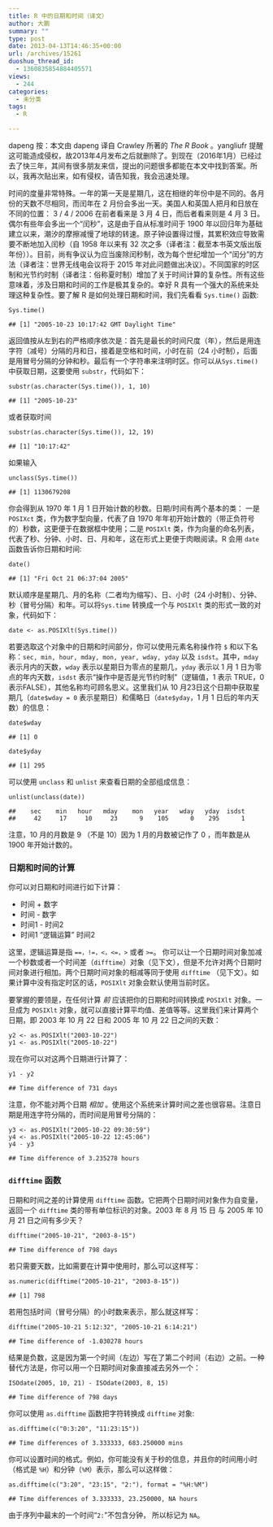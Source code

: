 ```yaml
---
title: R 中的日期和时间（译文）
author: 大鹏
summary: ""
type: post
date: 2013-04-13T14:46:35+00:00
url: /archives/15261
duoshuo_thread_id:
  - 1360835854884405571
views:
  - 244
categories:
  - 未分类
tags:
  - R

---
```

dapeng 按：本文由 dapeng 译自 Crawley 所著的 _The R Book_ 。yangliufr 提醒这可能造成侵权，故2013年4月发布之后就删除了。到现在（2016年1月）已经过去了快三年，其间有很多朋友来信，提出的问题很多都能在本文中找到答案。所以，我再次贴出来，如有侵权，请告知我，我会迅速处理。

时间的度量非常特殊。一年的第一天是星期几，这在相继的年份中是不同的。各月份的天数不尽相同，而闰年在 2 月份会多出一天。美国人和英国人把月和日放在不同的位置： 3 / 4 / 2006 在前者看来是 3 月 4 日，而后者看来则是 4 月 3 日。偶尔有些年会多出一个“闰秒”，这是由于自从标准时间于 1900 年以回归年为基础建立以来，潮汐的摩擦减慢了地球的转速。原子钟设置得过慢，其累积效应导致需要不断地加入闰秒（自 1958 年以来有 32 次之多（译者注：截至本书英文版出版年份））。目前，尚有争议认为应当废除闰秒制，改为每个世纪增加一个“闰分”的方法（译者注：世界无线电会议将于 2015 年对此问题做出决议）。不同国家的时区制和光节约时制（译者注：俗称夏时制）增加了关于时间计算的复杂性。所有这些意味着，涉及日期和时间的工作是极其复杂的。幸好 R 具有一个强大的系统来处理这种复杂性。要了解 R 是如何处理日期和时间，我们先看看 `Sys.time()` 函数:

<pre><code class="r">Sys.time()
</code></pre>

    ## [1] "2005-10-23 10:17:42 GMT Daylight Time"
    

返回值按从左到右的严格顺序依次是：首先是最长的时间尺度（年），然后是用连字符（减号）分隔的月和日，接着是空格和时间，小时在前（24 小时制），后面是用冒号分隔的分钟和秒。最后有一个字符串来注明时区。你可以从`Sys.time()` 中获取日期，这要使用 `substr`，代码如下：

<pre><code class="r">substr(as.character(Sys.time()), 1, 10)
</code></pre>

    ## [1] "2005-10-23"
    

或者获取时间

<pre><code class="r">substr(as.character(Sys.time()), 12, 19)
</code></pre>

    ## [1] "10:17:42"
    

如果输入

<pre><code class="r">unclass(Sys.time())
</code></pre>

    ## [1] 1130679208
    

你会得到从 1970 年 1 月 1 日开始计数的秒数。日期/时间有两个基本的类： 一是`POSIXct` 类，作为数字型向量，代表了自 1970 年年初开始计数的（带正负符号的）秒数，这更便于在数据框中使用；二是 `POSIXlt` 类，作为向量的命名列表，代表了秒、分钟、小时、日、月和年，这在形式上更便于肉眼阅读。R 会用 `date` 函数告诉你日期和时间:

<pre><code class="r">date()
</code></pre>

    ## [1] "Fri Oct 21 06:37:04 2005"
    

默认顺序是星期几、月的名称（二者均为缩写）、日、小时（24 小时制）、分钟、秒（冒号分隔）和年。可以将`Sys.time` 转换成一个与 `POSIXlt` 类的形式一致的对象，代码如下：

<pre><code class="r">date &lt;- as.POSIXlt(Sys.time())
</code></pre>

若要选取这个对象中的日期和时间部分，你可以使用元素名称操作符 `$` 和以下名称：`sec, min, hour, mday, mon, year, wday, yday` 以及 `isdst`。其中，`mday` 表示月内的天数，`wday` 表示以星期日为零点的星期几，`yday` 表示以 1 月 1 日为零点的年内天数，`isdst` 表示“操作中是否是光节约时制”（逻辑值，1 表示 TRUE，0 表示FALSE），其他名称均可顾名思义。这里我们从 10 月23日这个日期中获取星期几（`date$wday = 0` 表示星期日）和儒略日（`date$yday`，1 月 1 日后的年内天数）的信息：

<pre><code class="r">date$wday
</code></pre>

    ## [1] 0
    

<pre><code class="r">date$yday
</code></pre>

    ## [1] 295
    

可以使用 `unclass` 和 `unlist` 来查看日期的全部组成信息：

<pre><code class="r">unlist(unclass(date))
</code></pre>

    ##    sec    min   hour   mday    mon   year   wday   yday  isdst 
    ##     42     17     10     23      9    105      0    295      1
    

注意，10 月的月数是 9 （不是 10）因为 1 月的月数被记作了 0 ，而年数是从 1900 年开始计数的。

### 日期和时间的计算

你可以对日期和时间进行如下计算：

  * 时间 + 数字
  * 时间 - 数字
  * 时间1 - 时间2
  * 时间1 “逻辑运算” 时间2

这里，逻辑运算是指 `==，!=，<，<=，>` 或者 `>=`。 你可以让一个日期时间对象加减一个秒数或者一个时间差（`difftime`）对象（见下文），但是不允许对两个日期时间对象进行相加。两个日期时间对象的相减等同于使用 `difftime` （见下文）。如果计算中没有指定时区的话，`POSIXlt` 对象会默认使用当前时区。

要掌握的要领是，在任何计算 _前_ 应该把你的日期和时间转换成 `POSIXlt` 对象。一旦成为 `POSIXlt` 对象，就可以直接计算平均值、差值等等。这里我们来计算两个日期，即 2003 年 10 月 22 日和 2005 年 10 月 22 日之间的天数：

<pre><code class="r">y2 &lt;- as.POSIXlt("2003-10-22")
y1 &lt;- as.POSIXlt("2005-10-22")
</code></pre>

现在你可以对这两个日期进行计算了：

<pre><code class="r">y1 - y2
</code></pre>

    ## Time difference of 731 days
    

注意，你不能对两个日期 _相加_ 。使用这个系统来计算时间之差也很容易。注意日期是用连字符分隔的，而时间是用冒号分隔的：

<pre><code class="r">y3 &lt;- as.POSIXlt("2005-10-22 09:30:59")
y4 &lt;- as.POSIXlt("2005-10-22 12:45:06")
y4 - y3
</code></pre>

    ## Time difference of 3.235278 hours
    

### `difftime` 函数

日期和时间之差的计算使用 `difftime` 函数。它把两个日期时间对象作为自变量，返回一个 `difftime` 类的带有单位标识的对象。2003 年 8 月 15 日 与 2005 年 10 月 21 日之间有多少天？

<pre><code class="r">difftime("2005-10-21", "2003-8-15")
</code></pre>

    ## Time difference of 798 days
    

若只需要天数，比如需要在计算中使用时，那么可以这样写：

<pre><code class="r">as.numeric(difftime("2005-10-21", "2003-8-15"))
</code></pre>

    ## [1] 798
    

若用包括时间（冒号分隔）的小时数来表示，那么就这样写：

<pre><code class="r">difftime("2005-10-21 5:12:32", "2005-10-21 6:14:21")
</code></pre>

    ## Time difference of -1.030278 hours
    

结果是负数，这是因为第一个时间（左边）写在了第二个时间（右边）之前。一种替代方法是，你可以用一个日期时间对象直接减去另外一个：

<pre><code class="r">ISOdate(2005, 10, 21) - ISOdate(2003, 8, 15)
</code></pre>

    ## Time difference of 798 days
    

你可以使用 `as.difftime` 函数把字符转换成 `difftime` 对象:

<pre><code class="r">as.difftime(c("0:3:20", "11:23:15"))
</code></pre>

    ## Time differences of 3.333333, 683.250000 mins
    

你可以设置时间的格式。例如，你可能没有关于秒的信息，并且你的时间用小时（格式是 `%H`）和分钟（`%M`）表示，那么可以这样做：

<pre><code class="r">as.difftime(c("3:20", "23:15", "2:"), format = "%H:%M")
</code></pre>

    ## Time differences of 3.333333, 23.250000, NA hours
    

由于序列中最末的一个时间“`2:`”不包含分钟， 所以标记为 `NA`。
